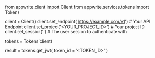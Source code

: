from appwrite.client import Client
from appwrite.services.tokens import Tokens

client = Client()
client.set_endpoint('https://example.com/v1') # Your API Endpoint
client.set_project('<YOUR_PROJECT_ID>') # Your project ID
client.set_session('') # The user session to authenticate with

tokens = Tokens(client)

result = tokens.get_jwt(
    token_id = '<TOKEN_ID>'
)
